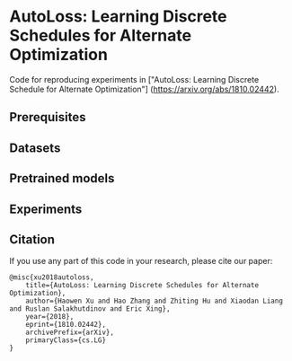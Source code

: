 AutoLoss: Learning Discrete Schedules for Alternate Optimization
======================
Code for reproducing experiments in ["AutoLoss: Learning Discrete Schedule for Alternate Optimization"] (https://arxiv.org/abs/1810.02442).

## Prerequisites

## Datasets

## Pretrained models

## Experiments

## Citation
If you use any part of this code in your research, please cite our paper:
```
@misc{xu2018autoloss,
    title={AutoLoss: Learning Discrete Schedules for Alternate Optimization},
    author={Haowen Xu and Hao Zhang and Zhiting Hu and Xiaodan Liang and Ruslan Salakhutdinov and Eric Xing},
    year={2018},
    eprint={1810.02442},
    archivePrefix={arXiv},
    primaryClass={cs.LG}
}
```
